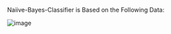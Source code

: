 Naiive-Bayes-Classifier is Based on the Following Data:

![image](https://user-images.githubusercontent.com/74107211/223705429-c27dd867-b973-4dbb-9198-6942e78ac7e5.png)
